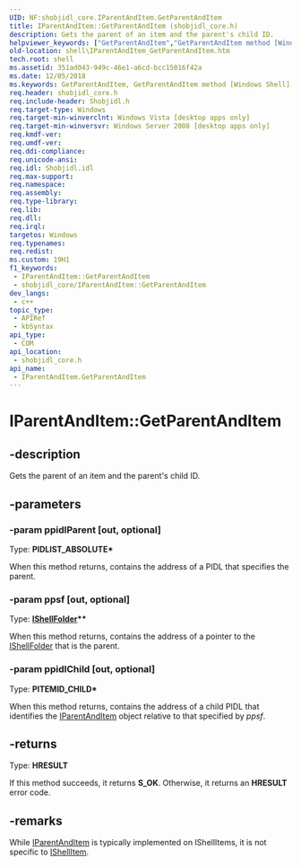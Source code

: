 ```yaml
---
UID: NF:shobjidl_core.IParentAndItem.GetParentAndItem
title: IParentAndItem::GetParentAndItem (shobjidl_core.h)
description: Gets the parent of an item and the parent's child ID.
helpviewer_keywords: ["GetParentAndItem","GetParentAndItem method [Windows Shell]","GetParentAndItem method [Windows Shell]","IParentAndItem interface","IParentAndItem interface [Windows Shell]","GetParentAndItem method","IParentAndItem.GetParentAndItem","IParentAndItem::GetParentAndItem","_shell_IParentAndItem_GetParentAndItem","shell.IParentAndItem_GetParentAndItem","shobjidl_core/IParentAndItem::GetParentAndItem"]
old-location: shell\IParentAndItem_GetParentAndItem.htm
tech.root: shell
ms.assetid: 351ad043-949c-46e1-a6cd-bcc15016f42a
ms.date: 12/05/2018
ms.keywords: GetParentAndItem, GetParentAndItem method [Windows Shell], GetParentAndItem method [Windows Shell],IParentAndItem interface, IParentAndItem interface [Windows Shell],GetParentAndItem method, IParentAndItem.GetParentAndItem, IParentAndItem::GetParentAndItem, _shell_IParentAndItem_GetParentAndItem, shell.IParentAndItem_GetParentAndItem, shobjidl_core/IParentAndItem::GetParentAndItem
req.header: shobjidl_core.h
req.include-header: Shobjidl.h
req.target-type: Windows
req.target-min-winverclnt: Windows Vista [desktop apps only]
req.target-min-winversvr: Windows Server 2008 [desktop apps only]
req.kmdf-ver: 
req.umdf-ver: 
req.ddi-compliance: 
req.unicode-ansi: 
req.idl: Shobjidl.idl
req.max-support: 
req.namespace: 
req.assembly: 
req.type-library: 
req.lib: 
req.dll: 
req.irql: 
targetos: Windows
req.typenames: 
req.redist: 
ms.custom: 19H1
f1_keywords:
 - IParentAndItem::GetParentAndItem
 - shobjidl_core/IParentAndItem::GetParentAndItem
dev_langs:
 - c++
topic_type:
 - APIRef
 - kbSyntax
api_type:
 - COM
api_location:
 - shobjidl_core.h
api_name:
 - IParentAndItem.GetParentAndItem
---
```


# IParentAndItem::GetParentAndItem


## -description

Gets the parent of an item and the parent's child ID.

## -parameters

### -param ppidlParent [out, optional]

Type: <b>PIDLIST_ABSOLUTE*</b>

When this method returns, contains the address of a PIDL that specifies the parent.

### -param ppsf [out, optional]

Type: <b><a href="https://docs.microsoft.com/windows/desktop/api/shobjidl_core/nn-shobjidl_core-ishellfolder">IShellFolder</a>**</b>

When this method returns, contains the address of a pointer to the <a href="https://docs.microsoft.com/windows/desktop/api/shobjidl_core/nn-shobjidl_core-ishellfolder">IShellFolder</a> that is the parent.

### -param ppidlChild [out, optional]

Type: <b>PITEMID_CHILD*</b>

When this method returns, contains the address of a child PIDL that identifies the <a href="https://docs.microsoft.com/windows/desktop/api/shobjidl_core/nn-shobjidl_core-iparentanditem">IParentAndItem</a> object relative to that specified by <i>ppsf</i>.

## -returns

Type: <b>HRESULT</b>

If this method succeeds, it returns <b xmlns:loc="http://microsoft.com/wdcml/l10n">S_OK</b>. Otherwise, it returns an <b xmlns:loc="http://microsoft.com/wdcml/l10n">HRESULT</b> error code.

## -remarks

 While <a href="https://docs.microsoft.com/windows/desktop/api/shobjidl_core/nn-shobjidl_core-iparentanditem">IParentAndItem</a> is typically implemented on IShellItems, it is not specific to <a href="https://docs.microsoft.com/windows/desktop/api/shobjidl_core/nn-shobjidl_core-ishellitem">IShellItem</a>.

